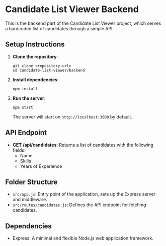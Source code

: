 # Candidate List Viewer Backend

This is the backend part of the Candidate List Viewer project, which serves a hardcoded list of candidates through a simple API.

## Setup Instructions

1. **Clone the repository**:
   ```
   git clone <repository-url>
   cd candidate-list-viewer/backend
   ```

2. **Install dependencies**:
   ```
   npm install
   ```

3. **Run the server**:
   ```
   npm start
   ```

   The server will start on `http://localhost:3000` by default.

## API Endpoint

- **GET /api/candidates**: Returns a list of candidates with the following fields:
  - Name
  - Skills
  - Years of Experience

## Folder Structure

- `src/app.js`: Entry point of the application, sets up the Express server and middleware.
- `src/routes/candidates.js`: Defines the API endpoint for fetching candidates.

## Dependencies

- Express: A minimal and flexible Node.js web application framework.